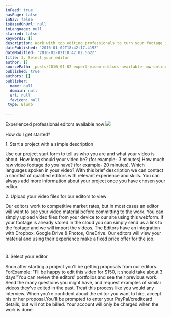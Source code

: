 ```yaml
---
inFeed: true
hasPage: false
inNav: false
isBasedOnUrl: null
inLanguage: null
starred: false
keywords: []
description: Work with top editing professionals to turn your footage into awesome web video.
datePublished: '2016-01-02T18:42:17.419Z'
dateModified: '2016-01-02T18:42:02.562Z'
title: 3. Select your editor
author: []
sourcePath: _posts/2016-01-02-expert-video-editors-available-now-online.md
published: true
authors: []
publisher:
  name: null
  domain: null
  url: null
  favicon: null
_type: Blurb

---
```

Experienced professional editors available now ![](https://the-grid-user-content.s3-us-west-2.amazonaws.com/dc82d8f3-5017-4242-b6e3-3714bf681d78.jpg)

How do I get started? 

1\. Start a project with a simple description 

Use our project start form to tell us who you are and what your video is about. How long should your video be? (for example- 3 minutes) How much raw video footage do you have? (for example- 20 minutes). Which languages spoken in your video? With this brief description we can contact a shortlist of qualified editors with relevant experience and skills. You can always add more information about your project once you have chosen your editor.

2\. Upload your video files for our editors to view 

Our editors work to competitive market rates, but in most cases an editor will want to see your video material before committing to the work. You can simply upload video files from your device to our site using this webform. If your footage is already stored in the cloud you can simply send us a link to the footage and we will import the videos. The Editors have an integration with Dropbox, Google Drive & Photos, OneDrive. Our editors will view your material and using their experience make a fixed price offer for the job.

# 

3\. Select your editor

Soon after starting a project you'll be getting proposals from our editors. ForExample: "I'll be happy to edit this video for $150, it should take about 3 days."You can review the editors' portfolios and see their previous work. Send the many questions you might have, and request examples of similar videos they've edited in the past. Treat this process like you would any interview. When you're confident about the editor you want to hire, accept his or her proposal.You'll be prompted to enter your PayPal/creditcard details, but will not be billed. Your account will only be charged when the work is done.